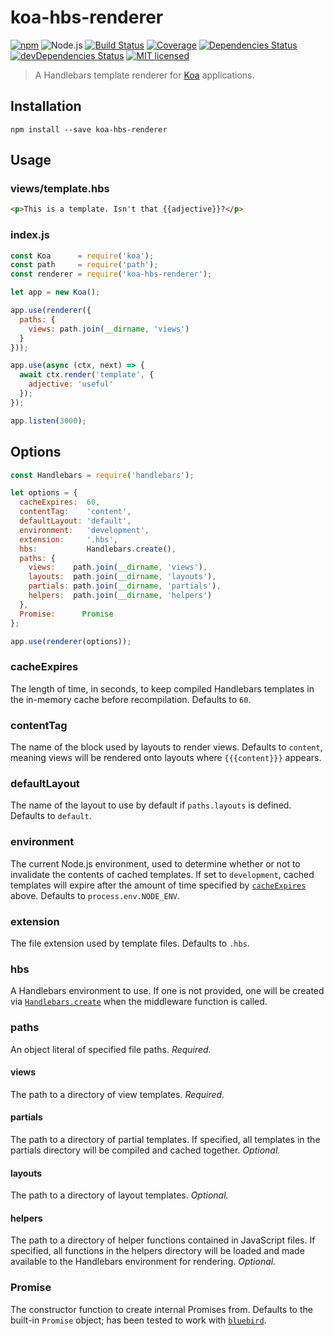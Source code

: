 # koa-hbs-renderer

[![npm](https://img.shields.io/npm/v/koa-hbs-renderer.svg?style=flat-square)](https://www.npmjs.com/package/koa-hbs-renderer)
![Node.js](https://img.shields.io/badge/node.js-%3E=_7.6.0-blue.svg?style=flat-square) [![Build Status](https://img.shields.io/travis/ConnorWiseman/koa-hbs-renderer/master.svg?style=flat-square)](https://travis-ci.org/ConnorWiseman/koa-hbs-renderer) [![Coverage](https://img.shields.io/codecov/c/github/ConnorWiseman/koa-hbs-renderer.svg?style=flat-square)](https://codecov.io/gh/ConnorWiseman/koa-hbs-renderer)
[![Dependencies Status](https://david-dm.org/ConnorWiseman/koa-hbs-renderer/status.svg?style=flat-square)](https://david-dm.org/ConnorWiseman/koa-hbs-renderer)
[![devDependencies Status](https://david-dm.org/ConnorWiseman/koa-hbs-renderer/dev-status.svg?style=flat-square)](https://david-dm.org/ConnorWiseman/koa-hbs-renderer?type=dev)
[![MIT licensed](https://img.shields.io/badge/license-MIT-blue.svg?style=flat-square)](https://github.com/ConnorWiseman/koa-hbs-renderer/blob/master/LICENSE)

> A Handlebars template renderer for [Koa](https://github.com/koajs/koa) applications.


## Installation

```shell
npm install --save koa-hbs-renderer
```


## Usage
### views/template.hbs
```html
<p>This is a template. Isn't that {{adjective}}?</p>
```

### index.js
```javascript
const Koa      = require('koa');
const path     = require('path');
const renderer = require('koa-hbs-renderer');

let app = new Koa();

app.use(renderer({
  paths: {
    views: path.join(__dirname, 'views')
  }
}));

app.use(async (ctx, next) => {
  await ctx.render('template', {
    adjective: 'useful'
  });
});

app.listen(3000);
```

## Options
```javascript
const Handlebars = require('handlebars');

let options = {
  cacheExpires:  60,
  contentTag:    'content',
  defaultLayout: 'default',
  environment:   'development',
  extension:     '.hbs',
  hbs:           Handlebars.create(),
  paths: {
    views:    path.join(__dirname, 'views'),
    layouts:  path.join(__dirname, 'layouts'),
    partials: path.join(__dirname, 'partials'),
    helpers:  path.join(__dirname, 'helpers')
  },
  Promise:      Promise
};

app.use(renderer(options));
```

### cacheExpires
The length of time, in seconds, to keep compiled Handlebars templates in the in-memory cache before recompilation. Defaults to `60`.

### contentTag
The name of the block used by layouts to render views. Defaults to `content`, meaning views will be rendered onto layouts where `{{{content}}}` appears.

### defaultLayout
The name of the layout to use by default if `paths.layouts` is defined. Defaults to `default`.

### environment
The current Node.js environment, used to determine whether or not to invalidate the contents of cached templates. If set to `development`, cached templates will expire after the amount of time specified by [`cacheExpires`](#cacheexpires) above. Defaults to `process.env.NODE_ENV`.

### extension
The file extension used by template files. Defaults to `.hbs`.

### hbs
A Handlebars environment to use. If one is not provided, one will be created via [`Handlebars.create`](http://handlebarsjs.com/reference.html#base-create) when the middleware function is called.

### paths
An object literal of specified file paths. _Required._

#### views
The path to a directory of view templates. _Required._

#### partials
The path to a directory of partial templates. If specified, all templates in the partials directory will be compiled and cached together. _Optional._

#### layouts
The path to a directory of layout templates. _Optional._

#### helpers
The path to a directory of helper functions contained in JavaScript files. If specified, all functions in the helpers directory will be loaded and made available to the Handlebars environment for rendering. _Optional._

### Promise
The constructor function to create internal Promises from. Defaults to the built-in `Promise` object; has been tested to work with [`bluebird`](https://github.com/petkaantonov/bluebird/).
